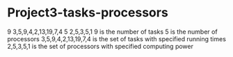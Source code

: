# Project3-tasks-processors
9 3,5,9,4,2,13,19,7,4 5 2,5,3,5,1
9 is the number of tasks
5 is the number of processors
3,5,9,4,2,13,19,7,4 is the set of tasks with specified running times
2,5,3,5,1 is the set of processors with specified computing power
